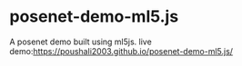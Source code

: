 # posenet-demo-ml5.js
A posenet demo built using ml5js.
live demo:https://poushali2003.github.io/posenet-demo-ml5.js/
